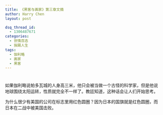 ```yaml
---
title: 《黑客与画家》第三章文摘
author: Harry Chen
layout: post

dsq_thread_id:
  - 1306487671
categories:
  - 世情百态
  - 挨踢人生
tags:
  - 伽利略
  - 画家
  - 黑客
---
```

# 

如果伽利略说帕多瓦城的人身高三米，他只会被当做一个古怪的科学家，但是他说地球围绕太阳运转，性质就完全不一样了。教廷知道，这种话会让人们开始思考。

为什么很少有美国的公司在标志里用红色圆圈？因为日本的国旗就是红色圆圈，而日本在二战中被美国击败。
